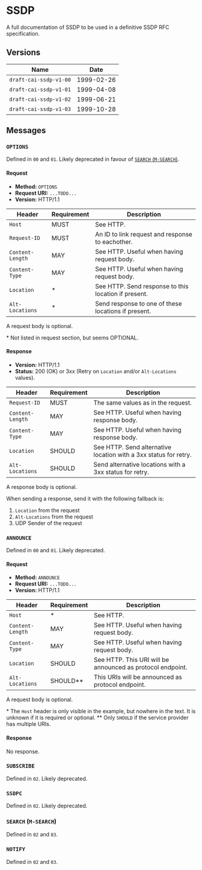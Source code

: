 # SSDP

A full documentation of SSDP to be used in a definitive SSDP RFC specification.

## Versions

| Name | Date |
| - | - |
| `draft-cai-ssdp-v1-00` | 1999-02-26 |
| `draft-cai-ssdp-v1-01` | 1999-04-08 |
| `draft-cai-ssdp-v1-02` | 1999-06-21 |
| `draft-cai-ssdp-v1-03` | 1999-10-28 |

## Messages

### `OPTIONS`

Defined in `00` and `01`. Likely deprecated in favour of [`SEARCH` (`M-SEARCH`)](#search-m-search).

#### Request

 - **Method:** `OPTIONS`
 - **Request URI:** `...TODO...`
 - **Version:** HTTP/1.1

| Header | Requirement | Description |
| - | - | - |
| `Host` | MUST | See HTTP. |
| `Request-ID` | MUST | An ID to link request and response to eachother. |
| `Content-Length` | MAY | See HTTP. Useful when having request body. |
| `Content-Type` | MAY | See HTTP. Useful when having request body. |
| `Location` | \* | See HTTP. Send response to this location if present. |
| `Alt-Locations` | \* | Send response to one of these locations if present. |

A request body is optional.

\* Not listed in request section, but seems OPTIONAL.

#### Response

 - **Version:** HTTP/1.1
 - **Status:** 200 (OK) or 3xx (Retry on `Location` and/or `Alt-Locations` values).

| Header | Requirement | Description |
| - | - | - |
| `Request-ID` | MUST | The same values as in the request. |
| `Content-Length` | MAY | See HTTP. Useful when having response body. |
| `Content-Type` | MAY | See HTTP. Useful when having response body. |
| `Location` | SHOULD | See HTTP. Send alternative location with a 3xx status for retry. |
| `Alt-Locations` | SHOULD | Send alternative locations with a 3xx status for retry. |

A response body is optional.

When sending a response, send it with the following fallback is:
 1. `Location` from the request
 2. `Alt-Locations` from the request
 3. UDP Sender of the request

### `ANNOUNCE`

Defined in `00` and `01`. Likely deprecated.

#### Request

 - **Method:** `ANNOUNCE`
 - **Request URI:** `...TODO...`
 - **Version:** HTTP/1.1

| Header | Requirement | Description |
| - | - | - |
| `Host` | \* | See HTTP. |
| `Content-Length` | MAY | See HTTP. Useful when having request body. |
| `Content-Type` | MAY | See HTTP. Useful when having request body. |
| `Location` | SHOULD | See HTTP. This URI will be announced as protocol endpoint. |
| `Alt-Locations` | SHOULD\*\* | This URIs will be announced as protocol endpoint. |

A request body is optional.

\* The `Host` header is only visible in the example, but nowhere in the text. It is unknown if it is required or optional.
\*\* Only `SHOULD` if the service provider has multiple URIs.

#### Response

No response.

### `SUBSCRIBE`

Defined in `02`. Likely deprecated.

### `SSDPC`

Defined in `02`. Likely deprecated.

### `SEARCH` (`M-SEARCH`)

Defined in `02` and `03`.

### `NOTIFY`

Defined in `02` and `03`.